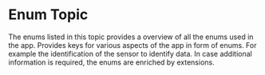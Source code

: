 # Enum Topic

The enums listed in this topic provides a overview of all the enums used in the app.
Provides keys for various aspects of the app in form of enums. For example the identification of the sensor to identify data.
In case additional information is required, the enums are enriched by extensions.
